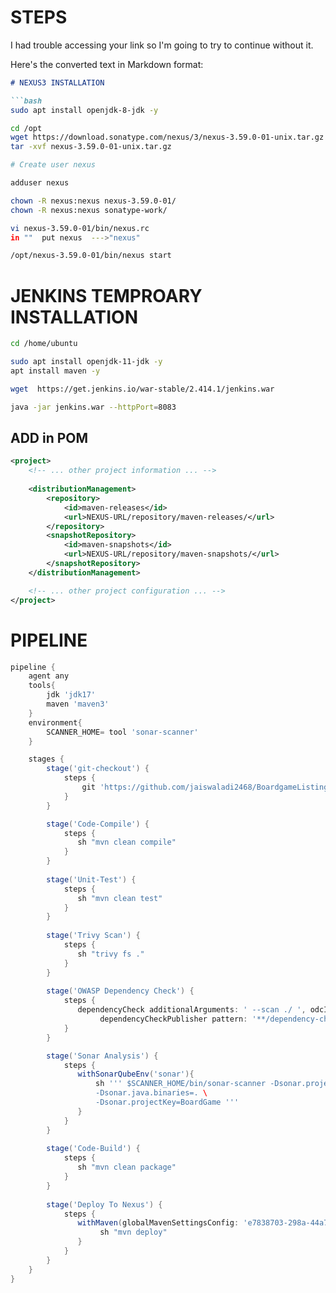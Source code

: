# STEPS

I had trouble accessing your link so I'm going to try to continue without it.

Here's the converted text in Markdown format:

```markdown
# NEXUS3 INSTALLATION

```bash
sudo apt install openjdk-8-jdk -y

cd /opt
wget https://download.sonatype.com/nexus/3/nexus-3.59.0-01-unix.tar.gz
tar -xvf nexus-3.59.0-01-unix.tar.gz

# Create user nexus

adduser nexus

chown -R nexus:nexus nexus-3.59.0-01/
chown -R nexus:nexus sonatype-work/

vi nexus-3.59.0-01/bin/nexus.rc
in ""  put nexus  --->"nexus"

/opt/nexus-3.59.0-01/bin/nexus start
```

# JENKINS TEMPROARY INSTALLATION

```bash
cd /home/ubuntu

sudo apt install openjdk-11-jdk -y
apt install maven -y

wget  https://get.jenkins.io/war-stable/2.414.1/jenkins.war

java -jar jenkins.war --httpPort=8083
```

## ADD in POM

```xml
<project>
    <!-- ... other project information ... -->
    
    <distributionManagement>
        <repository>
            <id>maven-releases</id>
            <url>NEXUS-URL/repository/maven-releases/</url>
        </repository>
        <snapshotRepository>
            <id>maven-snapshots</id>
            <url>NEXUS-URL/repository/maven-snapshots/</url>
        </snapshotRepository>
    </distributionManagement>

    <!-- ... other project configuration ... -->
</project>
```

# PIPELINE

```groovy
pipeline {
    agent any
    tools{
        jdk 'jdk17'
        maven 'maven3'
    }
    environment{
        SCANNER_HOME= tool 'sonar-scanner'
    }

    stages {
        stage('git-checkout') {
            steps {
                git 'https://github.com/jaiswaladi2468/BoardgameListingWebApp.git'
            }
        }

        stage('Code-Compile') {
            steps {
               sh "mvn clean compile"
            }
        }
        
        stage('Unit-Test') {
            steps {
               sh "mvn clean test"
            }
        }
        
        stage('Trivy Scan') {
            steps {
               sh "trivy fs ."
            }
        }
        
        stage('OWASP Dependency Check') {
            steps {
               dependencyCheck additionalArguments: ' --scan ./ ', odcInstallation: 'DC'
                    dependencyCheckPublisher pattern: '**/dependency-check-report.xml'
            }
        }

        stage('Sonar Analysis') {
            steps {
               withSonarQubeEnv('sonar'){
                   sh ''' $SCANNER_HOME/bin/sonar-scanner -Dsonar.projectName=BoardGame \
                   -Dsonar.java.binaries=. \
                   -Dsonar.projectKey=BoardGame '''
               }
            }
        }
        
        stage('Code-Build') {
            steps {
               sh "mvn clean package"
            }
        }
        
        stage('Deploy To Nexus') {
            steps {
               withMaven(globalMavenSettingsConfig: 'e7838703-298a-44a7-b080-a9ac14fa0a5e') {
                    sh "mvn deploy"
               }
            }
        }
    }
}
```

